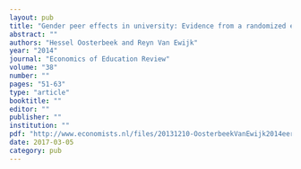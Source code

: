```yaml
---
layout: pub
title: "Gender peer effects in university: Evidence from a randomized experiment"
abstract: ""
authors: "Hessel Oosterbeek and Reyn Van Ewijk"
year: "2014"
journal: "Economics of Education Review"
volume: "38"
number: ""
pages: "51-63"
type: "article"
booktitle: ""
editor: ""
publisher: ""
institution: ""
pdf: "http://www.economists.nl/files/20131210-OosterbeekVanEwijk2014eer.pdf"
date: 2017-03-05
category: pub
---
```


